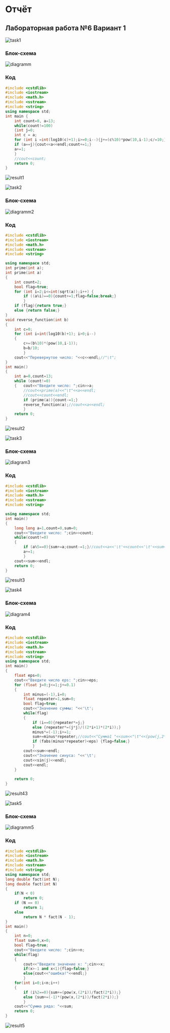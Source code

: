 # Отчёт
## Лабораторная работа №6 Вариант 1


![task1](1.jpeg)
### Блок-схема
![diagramm](diagram.png)
### Код
```cpp
#include <cstdlib>
#include <iostream>
#include <math.h>
#include <sstream>
#include <string>
using namespace std;
int main {
	int count=0, a=13;
	while(count!=100)
	{int j=0;
	int c = a;
	for (int i =int(log10(c)+1);i>=0;i--){j+=(c%10)*pow(10,i-1);c/=10;}
	if (a==j){cout<<a<<endl;count+=1;}
	a+=1;
	}
	//cout<<count;
	return 0; 
}	
```
![result1](result1.png)

![task2](2.jpeg)

### Блок-схема
![diagramm2](diagram2.png)

### Код
```cpp
#include <cstdlib>
#include <iostream>
#include <math.h>
#include <sstream>
#include <string>

using namespace std;
int prime(int a);
int prime(int a)
{
	int count=2;
	bool flag=true;
	for (int i=2;i<=int(sqrt(a));i++) {
		if ((a%i)==0){count+=1;flag=false;break;}
		}
	if (flag){return true;}
	else {return false;}
}
void reverse_function(int b)
{
	int c=0;
	for (int i=int(log10(b)+1); i>0;i--)
	{
		c+=(b%10)*(pow(10,i-1));
		b=b/10;
		}
	cout<<"Перевернутое число: "<<c<<endl;//"\t";	
}
int main()
{
	int a=0,count=13;
	while (count!=0)
	{	cout<<"Введите число: ";cin>>a;
		//cout<<prime(a)<<"\t"<<a<<endl;
		//cout<<count<<endl;
		if (prime(a)){count-=1;}
		reverse_function(a);//cout<<a<<endl;
		}
	return 0; 
}	
```
![result2](result2.png)

![task3](3.jpeg)
### Блок-схема
![diagram3](diagram3.png)
### Код
```cpp
#include <cstdlib>
#include <iostream>
#include <math.h>
#include <sstream>
#include <string>

using namespace std;
int main()
{
	long long a=1,count=0,sum=0;
	cout<<"Введите число: ";cin>>count;
	while(count!=0)
	{
		if (a%5==0){sum+=a;count-=1;}//cout<<a<<'\t'<<count<<'\t'<<sum<<endl;}
		a+=1;
		}
	cout<<sum<<endl;
	return 0; 
}
```
![result3](result3.png)

![task4](4.jpeg)

### Блок-схема
![diagram4](diagram4.png)

### Код
```cpp
#include <cstdlib>
#include <iostream>
#include <math.h>
#include <sstream>
#include <string>
using namespace std;
int main()
{
	float eps=0;
	cout<<"Введите число eps: ";cin>>eps;
	for (float j=0;j<=1;j+=0.1)
	{
		int minus=(-1),i=0;
		float repeater=1,sum=0;
		bool flag=true;
		cout<<"Значение суммы: "<<'\t';
		while(flag)
		{
			if (i==0){repeater*=j;}
			else {repeater*=(j*j)/((2*i+1)*(2*i));}
			minus*=(-1);i+=1;
			sum+=minus*repeater;//cout<<"Сумма1 "<<sum<<"\t"<<(pow(j,2*i+1))<<" РЕПИТЕР "<<repeater<<endl;
			if (fabs(minus*repeater)<eps) {flag=false;}
			}
		cout<<sum<<endl;
		cout<<"Значение синуса: "<<'\t';
		cout<<sin(j)<<endl;
		cout<<endl;
	}
	
	return 0; 
}
```
![result43](result43.png)

![task5](5.jpeg)
### Блок-схема
![diagramm5](diagram5.png)
### Код
```cpp
#include <cstdlib>
#include <iostream>
#include <math.h>
#include <sstream>
#include <string>
using namespace std;
long double fact(int N);
long double fact(int N)
{
    if(N < 0)
        return 0; 
    if (N == 0)
        return 1;
    else
        return N * fact(N - 1);
}
int main()
{
	int n=0;
	float sum=0,x=0;
	bool flag=true;
	cout<<"Введите число: ";cin>>n;
	while(flag)
	{
		cout<<"Введите значение x: ";cin>>x;
		if(x>-1 and x<1){flag=false;}
		else{cout<<"ошибка!"<<endl;}
		}
	for(int i=0;i<n;i++)
	{
		if (i%2==0){sum+=(pow(x,(2*i))/fact(2*i));}
		else {sum+=(-1)*(pow(x,(2*i))/fact(2*i));}
		}
	cout<<"Сумма ряда: "<<sum;
	return 0;
}
```
![result5](result5.png)
